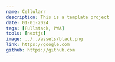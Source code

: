 ```yaml
---
name: Cellularr
description: This is a template project
date: 01-01-2024
tags: [Fullstack, PWA]
tools: [nextjs]
image: ../../assets/black.png
link: https://google.com
github: https://github.com
---
```


